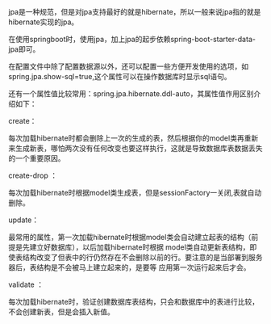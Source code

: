jpa是一种规范，但是对jpa支持最好的就是hibernate，所以一般来说jpa指的就是hibernate实现的jpa。 

在使用springboot时，使用jpa，加上jpa的起步依赖spring-boot-starter-data-jpa即可。 

在配置文件中除了配置数据源以外，还可以配置一些方便开发使用的选项，如spring.jpa.show-sql=true,这个属性可以在操作数据库时显示sql语句。 

还有一个属性值比较常用：spring.jpa.hibernate.ddl-auto，其属性值作用区别介绍如下：

create： 

每次加载hibernate时都会删除上一次的生成的表，然后根据你的model类再重新来生成新表，哪怕两次没有任何改变也要这样执行，这就是导致数据库表数据丢失的一个重要原因。 

create-drop ： 

每次加载hibernate时根据model类生成表，但是sessionFactory一关闭,表就自动删除。

update： 

最常用的属性，第一次加载hibernate时根据model类会自动建立起表的结构（前提是先建立好数据库），以后加载hibernate时根据 model类自动更新表结构，即使表结构改变了但表中的行仍然存在不会删除以前的行。要注意的是当部署到服务器后，表结构是不会被马上建立起来的，是要等 应用第一次运行起来后才会。 

validate ： 

每次加载hibernate时，验证创建数据库表结构，只会和数据库中的表进行比较，不会创建新表，但是会插入新值。



